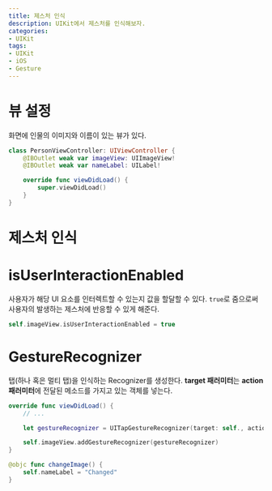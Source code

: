```yaml
---
title: 제스처 인식
description: UIKit에서 제스처를 인식해보자.
categories:
- UIKit
tags:
- UIKit
- iOS
- Gesture
---
```


# 뷰 설정
화면에 인물의 이미지와 이름이 있는 뷰가 있다.

```swift
class PersonViewController: UIViewController {
    @IBOutlet weak var imageView: UIImageView!
    @IBOutlet weak var nameLabel: UILabel!

    override func viewDidLoad() {
        super.viewDidLoad()
    }
}
```

# 제스처 인식
# isUserInteractionEnabled
사용자가 해당 UI 요소를 인터렉트할 수 있는지 값을 할달할 수 있다. `true`로 줌으로써 사용자의 발생하는 제스처에 반응할 수 있게 해준다.

```swift
self.imageView.isUserInteractionEnabled = true
```

# GestureRecognizer
탭(하나 혹은 멀티 탭)을 인식하는 Recognizer를 생성한다. **target 패러미터**는 **action 패러미터**에 전달된 메소드를 가지고 있는 객체를 넣는다.

```swift
override func viewDidLoad() {
    // ...

    let gestureRecognizer = UITapGestureRecognizer(target: self., action: #selctor(changeImage))

    self.imageView.addGestureRecognizer(gestureRecognizer)
}

@objc func changeImage() {
    self.nameLabel = "Changed"
}
```
